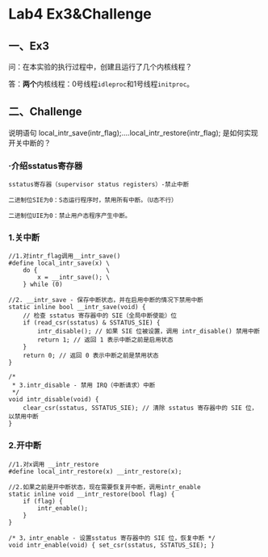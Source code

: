 # Lab4 Ex3&Challenge

## 一、Ex3

问：在本实验的执行过程中，创建且运行了几个内核线程？

答：**两个**内核线程：0号线程`idleproc`和1号线程`initproc`。

## 二、Challenge

说明语句 local_intr_save(intr_flag);....local_intr_restore(intr_flag); 是如何实现开关中断的？

### ·介绍sstatus寄存器

```
sstatus寄存器（supervisor status registers）-禁止中断

二进制位SIE为0：S态运行程序时，禁用所有中断。（U态不行）

二进制位UIE为0：禁止用户态程序产生中断。
```



### 1.关中断

```
//1.对intr_flag调用__intr_save()
#define local_intr_save(x) \
    do {                   \
        x = __intr_save(); \
    } while (0)
```

```
//2. __intr_save - 保存中断状态，并在启用中断的情况下禁用中断
static inline bool __intr_save(void) {
    // 检查 sstatus 寄存器中的 SIE（全局中断使能）位
    if (read_csr(sstatus) & SSTATUS_SIE) {
        intr_disable(); // 如果 SIE 位被设置，调用 intr_disable() 禁用中断
        return 1; // 返回 1 表示中断之前是启用状态
    }
    return 0; // 返回 0 表示中断之前是禁用状态
}
```

```
/* 
 * 3.intr_disable - 禁用 IRQ（中断请求）中断 
 */
void intr_disable(void) { 
    clear_csr(sstatus, SSTATUS_SIE); // 清除 sstatus 寄存器中的 SIE 位，以禁用中断
}
```

### 2.开中断

```
//1.对x调用 __intr_restore
#define local_intr_restore(x) __intr_restore(x);
```

```
//2.如果之前是开中断状态，现在需要恢复开中断，调用intr_enable
static inline void __intr_restore(bool flag) {
    if (flag) {
        intr_enable();
    }
}
```

```
/* 3，intr_enable - 设置sstatus 寄存器中的 SIE 位，恢复中断 */
void intr_enable(void) { set_csr(sstatus, SSTATUS_SIE); }
```

